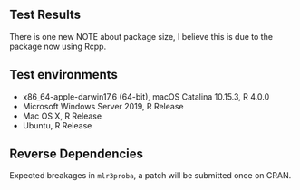 ## Test Results

There is one new NOTE about package size, I believe this is due to the package now using Rcpp.

## Test environments

* x86_64-apple-darwin17.6 (64-bit), macOS Catalina 10.15.3, R 4.0.0
* Microsoft Windows Server 2019, R Release
* Mac OS X, R Release
* Ubuntu, R Release

## Reverse Dependencies

Expected breakages in `mlr3proba`, a patch will be submitted once on CRAN.